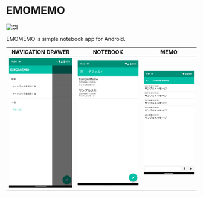 # EMOMEMO

![CI](https://github.com/kaleidot725/emomemo/workflows/CI/badge.svg?event=check_run)

EMOMEMO is simple notebook app for Android.

|        NAVIGATION DRAWER         |            NOTEBOOK            |            MEMO            |
| :------------------------------: | :----------------------------: | :------------------------: |
| ![](./design/DEV_NAVIGATION.png) | ![](./design/DEV_NOTEBOOK.png) | ![](./design/DEV_MEMO.png) |





